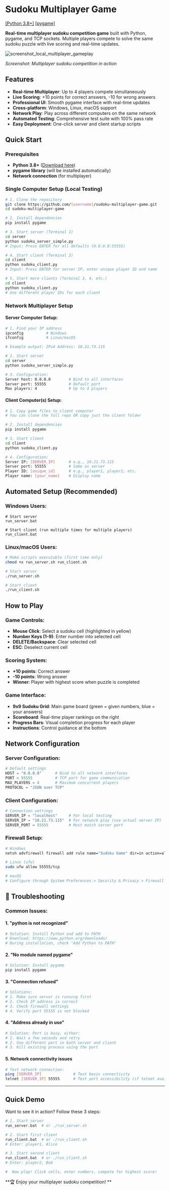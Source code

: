 #  Sudoku Multiplayer Game

[[Python 3.8+]](https://www.python.org/downloads/)
[[pygame]](https://pygame.org/)

**Real-time multiplayer sudoku competition game** built with Python, pygame, and TCP sockets. Multiple players compete to solve the same sudoku puzzle with live scoring and real-time updates.

![screenshot_local_multiplayer_gameplay](https://github.com/user-attachments/assets/1a0c488a-6fee-4777-9867-d93a0a4c9458)

*Screenshot: Multiplayer sudoku competition in action*

##  Features

-  **Real-time Multiplayer**: Up to 4 players compete simultaneously
-  **Live Scoring**: +10 points for correct answers, -10 for wrong answers
-  **Professional UI**: Smooth pygame interface with real-time updates
-  **Cross-platform**: Windows, Linux, macOS support
-  **Network Play**: Play across different computers on the same network
-  **Automated Testing**: Comprehensive test suite with 100% pass rate
-  **Easy Deployment**: One-click server and client startup scripts

##  Quick Start

### Prerequisites

- **Python 3.8+** ([Download here](https://www.python.org/downloads/))
- **pygame library** (will be installed automatically)
- **Network connection** (for multiplayer)

###  Single Computer Setup (Local Testing)

```bash
# 1. Clone the repository
git clone https://github.com/[username]/sudoku-multiplayer-game.git
cd sudoku-multiplayer-game

# 2. Install dependencies
pip install pygame

# 3. Start server (Terminal 1)
cd server
python sudoku_server_simple.py
# Input: Press ENTER for all defaults (0.0.0.0:55555)

# 4. Start client (Terminal 2)
cd client
python sudoku_client.py
# Input: Press ENTER for server IP, enter unique player ID and name

# 5. Start more clients (Terminal 3, 4, etc.)
cd client
python sudoku_client.py
# Use different player IDs for each client
```

###  Network Multiplayer Setup

#### Server Computer Setup:
```bash
# 1. Find your IP address
ipconfig          # Windows
ifconfig          # Linux/macOS

# Example output: IPv4 Address: 10.21.73.115

# 2. Start server
cd server
python sudoku_server_simple.py

# 3. Configuration:
Server host: 0.0.0.0        # Bind to all interfaces
Server port: 55555          # Default port
Max players: 4              # Up to 4 players
```

#### Client Computer(s) Setup:
```bash
# 1. Copy game files to client computer
# You can clone the full repo OR copy just the client folder

# 2. Install dependencies
pip install pygame

# 3. Start client
cd client
python sudoku_client.py

# 4. Configuration:
Server IP: [SERVER_IP]      # e.g., 10.21.73.115
Server port: 55555          # Same as server
Player ID: [unique_id]      # e.g., player1, player2, etc.
Player name: [your_name]    # Display name
```

##  Automated Setup (Recommended)

### Windows Users:
```batch
# Start server
run_server.bat

# Start client (run multiple times for multiple players)
run_client.bat
```

### Linux/macOS Users:
```bash
# Make scripts executable (first time only)
chmod +x run_server.sh run_client.sh

# Start server
./run_server.sh

# Start client
./run_client.sh
```

##  How to Play

### Game Controls:
- **Mouse Click**: Select a sudoku cell (highlighted in yellow)
- **Number Keys (1-9)**: Enter number into selected cell
- **DELETE/Backspace**: Clear selected cell
- **ESC**: Deselect current cell

### Scoring System:
- **+10 points**: Correct answer
- **-10 points**: Wrong answer  
- **Winner**: Player with highest score when puzzle is completed

### Game Interface:
- **9x9 Sudoku Grid**: Main game board (green = given numbers, blue = your answers)
- **Scoreboard**: Real-time player rankings on the right
- **Progress Bars**: Visual completion progress for each player
- **Instructions**: Control guidance at the bottom

##  Network Configuration

### Server Configuration:
```python
# Default settings
HOST = "0.0.0.0"      # Bind to all network interfaces
PORT = 55555          # TCP port for game communication
MAX_PLAYERS = 4       # Maximum concurrent players
PROTOCOL = "JSON over TCP"
```

### Client Configuration:
```python
# Connection settings
SERVER_IP = "localhost"     # For local testing
SERVER_IP = "10.21.73.115"  # For network play (use actual server IP)
SERVER_PORT = 55555         # Must match server port
```

### Firewall Setup:
```bash
# Windows
netsh advfirewall firewall add rule name="Sudoku Game" dir=in action=allow protocol=TCP localport=55555

# Linux (ufw)
sudo ufw allow 55555/tcp

# macOS
# Configure through System Preferences > Security & Privacy > Firewall
```

## 🔧 Troubleshooting

### Common Issues:

#### 1. "python is not recognized"
```bash
# Solution: Install Python and add to PATH
# Download: https://www.python.org/downloads/
# During installation, check "Add Python to PATH"
```

#### 2. "No module named pygame"
```bash
# Solution: Install pygame
pip install pygame
```

#### 3. "Connection refused"
```bash
# Solutions:
# 1. Make sure server is running first
# 2. Check IP address is correct
# 3. Check firewall settings
# 4. Verify port 55555 is not blocked
```

#### 4. "Address already in use"
```bash
# Solution: Port is busy, either:
# 1. Wait a few seconds and retry
# 2. Use different port in both server and client
# 3. Kill existing process using the port
```

#### 5. Network connectivity issues
```bash
# Test network connection:
ping [SERVER_IP]              # Test basic connectivity
telnet [SERVER_IP] 55555      # Test port accessibility (if telnet available)
```

---

##  Quick Demo

Want to see it in action? Follow these 3 steps:

```bash
# 1. Start server
run_server.bat  # or ./run_server.sh

# 2. Start first client
run_client.bat  # or ./run_client.sh
# Enter: player1, Alice

# 3. Start second client  
run_client.bat  # or ./run_client.sh
# Enter: player2, Bob

#  Now play! Click cells, enter numbers, compete for highest score!
```

**🏆 Enjoy your multiplayer sudoku competition! **
